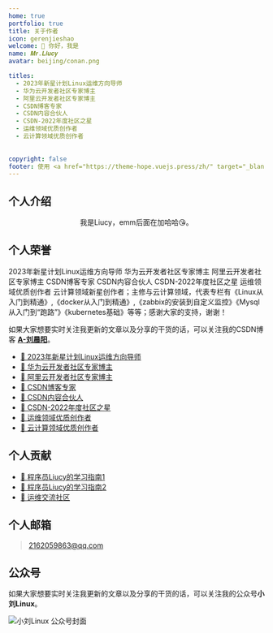 ```yaml
---
home: true
portfolio: true
title: 关于作者
icon: gerenjieshao
welcome: 👋 你好，我是
name: 𝑴𝒓.𝑳𝒊𝒖𝒄𝒚
avatar: beijing/conan.png

titles:
  - 2023年新星计划Linux运维方向导师
  - 华为云开发者社区专家博主
  - 阿里云开发者社区专家博主
  - CSDN博客专家
  - CSDN内容合伙人
  - CSDN-2022年度社区之星
  - 运维领域优质创作者
  - 云计算领域优质创作者
   
 
copyright: false
footer: 使用 <a href="https://theme-hope.vuejs.press/zh/" target="_blank">VuePress Theme Hope</a> 主题 | MIT 协议, 版权所有 © 2023-present Liucy | <img src="https://lcy-blog.oss-cn-beijing.aliyuncs.com/blog/202312142253822.png" height="15" width="15"/> <a href="http://beian.miit.gov.cn/" target="_blank">京ICP备2023037493号-1</a>
---
```


## 个人介绍

<center>我是Liucy，emm后面在加哈哈😘。</center>

## 个人荣誉

2023年新星计划Linux运维方向导师 华为云开发者社区专家博主 阿里云开发者社区专家博主 CSDN博客专家 CSDN内容合伙人 CSDN-2022年度社区之星 运维领域优质创作者 云计算领域新星创作者；主修与云计算领域，代表专栏有《Linux从入门到精通》,《docker从入门到精通》,《zabbix的安装到自定义监控》《Mysql从入门到“跑路”》《kubernetes基础》等等；感谢大家的支持，谢谢！

如果大家想要实时关注我更新的文章以及分享的干货的话，可以关注我的CSDN博客 [**A-刘晨阳**](https://blog.csdn.net/liu_chen_yang?type=blog)。

* [🏅 2023年新星计划Linux运维方向导师](https://blog.csdn.net/liu_chen_yang?type=blog)
* [🏅 华为云开发者社区专家博主](https://bbs.huaweicloud.com/community/usersnew/id_1661843828089234)
* [🏅 阿里云开发者社区专家博主](https://developer.aliyun.com/profile/7yu26jk3lfqxg)
* [🏅 CSDN博客专家](https://blog.csdn.net/liu_chen_yang?type=blog)
* [🏅 CSDN内容合伙人](https://blog.csdn.net/liu_chen_yang?type=blog)
* [🏅 CSDN-2022年度社区之星](https://bbs.csdn.net/forums/lcy?spm=1001.2014.3001.6682)
* [🏅 运维领域优质创作者](https://blog.csdn.net/liu_chen_yang?type=blog)
* [🏅 云计算领域优质创作者](https://blog.csdn.net/liu_chen_yang?type=blog)

## 个人贡献
* [🏅 程序员Liucy的学习指南1](http://liuchenyang.top)
* [🏅 程序员Liucy的学习指南2](https://liuchenyang0703.github.io/ToLiucyLinux/)
* [🐋 运维交流社区](https://bbs.csdn.net/forums/lcy)

## 个人邮箱
> 2162059863@qq.com


## 公众号


如果大家想要实时关注我更新的文章以及分享的干货的话，可以关注我的公众号**小刘Linux**。


![小刘Linux 公众号封面](https://lcy-blog.oss-cn-beijing.aliyuncs.com/blog/202312142008812.png)